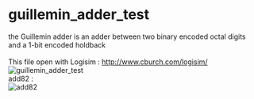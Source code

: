 # guillemin_adder_test
the Guillemin adder is an adder between two binary encoded octal digits and a 1-bit encoded holdback
<br>
<br>
This file open with Logisim : http://www.cburch.com/logisim/
<br>
![guillemin_adder_test](https://user-images.githubusercontent.com/126924483/223112488-d10dcd27-8a7b-4f08-8d25-395efc19be10.png)
<br>
add82 :
<br>
![add82](https://user-images.githubusercontent.com/126924483/223113497-a603fe25-3830-4a49-9e38-f5857828a797.png)
